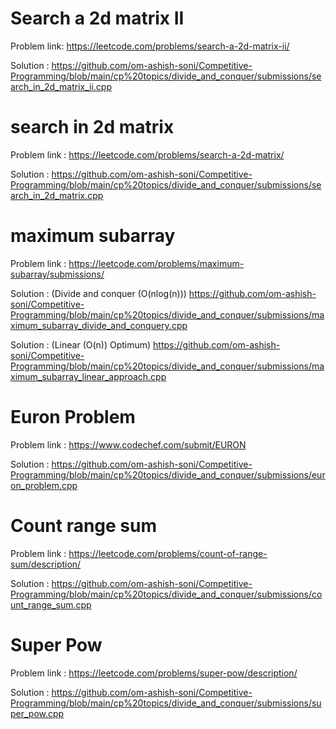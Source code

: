 # Search a 2d matrix II 
Problem link: https://leetcode.com/problems/search-a-2d-matrix-ii/

Solution : https://github.com/om-ashish-soni/Competitive-Programming/blob/main/cp%20topics/divide_and_conquer/submissions/search_in_2d_matrix_ii.cpp

# search in 2d matrix
Problem link : https://leetcode.com/problems/search-a-2d-matrix/

Solution : https://github.com/om-ashish-soni/Competitive-Programming/blob/main/cp%20topics/divide_and_conquer/submissions/search_in_2d_matrix.cpp

# maximum subarray
Problem link : https://leetcode.com/problems/maximum-subarray/submissions/

Solution : (Divide and conquer (O(nlog(n))) https://github.com/om-ashish-soni/Competitive-Programming/blob/main/cp%20topics/divide_and_conquer/submissions/maximum_subarray_divide_and_conquery.cpp


Solution : (Linear (O(n)) Optimum) https://github.com/om-ashish-soni/Competitive-Programming/blob/main/cp%20topics/divide_and_conquer/submissions/maximum_subarray_linear_approach.cpp

# Euron Problem 
Problem link : https://www.codechef.com/submit/EURON

Solution : https://github.com/om-ashish-soni/Competitive-Programming/blob/main/cp%20topics/divide_and_conquer/submissions/euron_problem.cpp

# Count range sum 
 Problem link : https://leetcode.com/problems/count-of-range-sum/description/
 
 Solution : https://github.com/om-ashish-soni/Competitive-Programming/blob/main/cp%20topics/divide_and_conquer/submissions/count_range_sum.cpp


# Super Pow
 Problem link : https://leetcode.com/problems/super-pow/description/
 
 Solution : https://github.com/om-ashish-soni/Competitive-Programming/blob/main/cp%20topics/divide_and_conquer/submissions/super_pow.cpp

